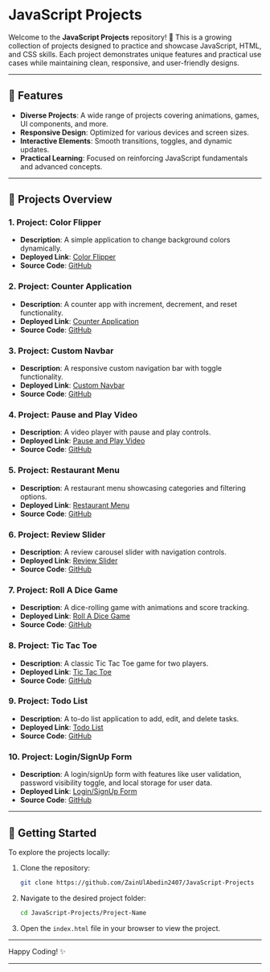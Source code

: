 # JavaScript Projects  

Welcome to the **JavaScript Projects** repository! 🎉 This is a growing collection of projects designed to practice and showcase JavaScript, HTML, and CSS skills. Each project demonstrates unique features and practical use cases while maintaining clean, responsive, and user-friendly designs.  

---  

## 🌟 **Features**  
- **Diverse Projects**: A wide range of projects covering animations, games, UI components, and more.  
- **Responsive Design**: Optimized for various devices and screen sizes.  
- **Interactive Elements**: Smooth transitions, toggles, and dynamic updates.  
- **Practical Learning**: Focused on reinforcing JavaScript fundamentals and advanced concepts.  

---  

## 📂 **Projects Overview**  

### 1. **Project: Color Flipper**  
- **Description**: A simple application to change background colors dynamically.  
- **Deployed Link**: [Color Flipper](https://color-flipper-pi.vercel.app/)  
- **Source Code**: [GitHub](./Color-Flipper)  

### 2. **Project: Counter Application**  
- **Description**: A counter app with increment, decrement, and reset functionality.  
- **Deployed Link**: [Counter Application](https://counter-application-dun.vercel.app/)  
- **Source Code**: [GitHub](./Counter-Application)  

### 3. **Project: Custom Navbar**  
- **Description**: A responsive custom navigation bar with toggle functionality.  
- **Deployed Link**: [Custom Navbar](https://custom-navbar-lovat.vercel.app/)  
- **Source Code**: [GitHub](./Custom-Navbar)  

### 4. **Project: Pause and Play Video**  
- **Description**: A video player with pause and play controls.  
- **Deployed Link**: [Pause and Play Video](https://pause-and-play.vercel.app/)  
- **Source Code**: [GitHub](./Pause-And-Play-Video)  

### 5. **Project: Restaurant Menu**  
- **Description**: A restaurant menu showcasing categories and filtering options.  
- **Deployed Link**: [Restaurant Menu](https://restaurant-menu-tau-henna.vercel.app/)  
- **Source Code**: [GitHub](./Restaurant-Menu)  

### 6. **Project: Review Slider**  
- **Description**: A review carousel slider with navigation controls.  
- **Deployed Link**: [Review Slider](https://review-slider-eosin.vercel.app/)  
- **Source Code**: [GitHub](./Review-Slider)  

### 7. **Project: Roll A Dice Game**  
- **Description**: A dice-rolling game with animations and score tracking.  
- **Deployed Link**: [Roll A Dice Game](https://roll-a-dice-game-eight.vercel.app/)  
- **Source Code**: [GitHub](./Roll-A-dice-Game)  

### 8. **Project: Tic Tac Toe**  
- **Description**: A classic Tic Tac Toe game for two players.  
- **Deployed Link**: [Tic Tac Toe](https://tic-tac-toe-rouge-omega-89.vercel.app/)  
- **Source Code**: [GitHub](./Tic-Tac-Toe)  

### 9. **Project: Todo List**  
- **Description**: A to-do list application to add, edit, and delete tasks.  
- **Deployed Link**: [Todo List](https://todo-list-kohl-psi.vercel.app/)  
- **Source Code**: [GitHub](./Todo-List)  

### 10. **Project: Login/SignUp Form**  
- **Description**: A login/signUp form with features like user validation, password visibility toggle, and local storage for user data. 
- **Deployed Link**: [Login/SignUp Form]()  
- **Source Code**: [GitHub](./Login-Signup-Form)  


---  

## 🚀 **Getting Started**  
To explore the projects locally:  
1. Clone the repository:  
   ```bash  
   git clone https://github.com/ZainUlAbedin2407/JavaScript-Projects  
   ```  
2. Navigate to the desired project folder:  
   ```bash  
   cd JavaScript-Projects/Project-Name  
   ```  
3. Open the `index.html` file in your browser to view the project.  

---  

Happy Coding! ✨  

---